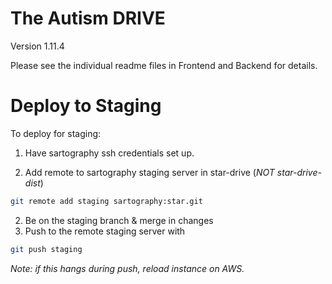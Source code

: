 # The Autism DRIVE

Version 1.11.4

Please see the individual readme files in Frontend and Backend for details.

# Deploy to Staging

To deploy for staging:

1. Have sartography ssh credentials set up. 

2. Add remote to sartography staging server in star-drive (*NOT star-drive-dist*)


```bash 
git remote add staging sartography:star.git
```


2. Be on the staging branch & merge in changes
3. Push to the remote staging server with

```bash
git push staging
```


*Note: if this hangs during push, reload instance on AWS.*
